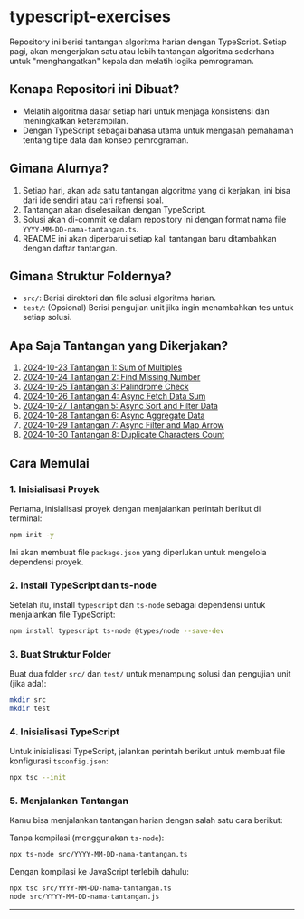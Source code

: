 # typescript-exercises

Repository ini berisi tantangan algoritma harian dengan TypeScript. Setiap pagi, akan mengerjakan satu atau lebih tantangan algoritma sederhana untuk "menghangatkan" kepala dan melatih logika pemrograman.

## Kenapa Repositori ini Dibuat?
- Melatih algoritma dasar setiap hari untuk menjaga konsistensi dan meningkatkan keterampilan.
- Dengan TypeScript sebagai bahasa utama untuk mengasah pemahaman tentang tipe data dan konsep pemrograman.

## Gimana Alurnya?
1. Setiap hari, akan ada satu tantangan algoritma yang di kerjakan, ini bisa dari ide sendiri atau cari refrensi soal.
2. Tantangan akan diselesaikan dengan TypeScript.
3. Solusi akan di-commit ke dalam repository ini dengan format nama file `YYYY-MM-DD-nama-tantangan.ts`.
4. README ini akan diperbarui setiap kali tantangan baru ditambahkan dengan daftar tantangan.

## Gimana Struktur Foldernya?
- `src/`: Berisi direktori dan file solusi algoritma harian.
- `test/`: (Opsional) Berisi pengujian unit jika ingin menambahkan tes untuk setiap solusi.

## Apa Saja Tantangan yang Dikerjakan?
1. [2024-10-23 Tantangan 1: Sum of Multiples](src/20241023-sum-of-multiples.ts)
2. [2024-10-24 Tantangan 2: Find Missing Number](src/20241024-find-missing-number.ts)
3. [2024-10-25 Tantangan 3: Palindrome Check](src/20241025-palindrome-check.ts)
4. [2024-10-26 Tantangan 4: Async Fetch Data Sum](src/20241026-async-fetch-data-sum.ts)
5. [2024-10-27 Tantangan 5: Async Sort and Filter Data](src/20241027-async-sort-and-filter-data.ts)
6. [2024-10-28 Tantangan 6: Async Aggregate Data](src/20241028-async-aggregate-data.ts)
7. [2024-10-29 Tantangan 7: Async Filter and Map Arrow](src/20241029-async-filter-and-map-arrow.ts)
8. [2024-10-30 Tantangan 8: Duplicate Characters Count](src/20241030-duplicate-characters-count.ts)




## Cara Memulai

### 1. Inisialisasi Proyek

Pertama, inisialisasi proyek dengan menjalankan perintah berikut di terminal:

```bash
npm init -y
```

Ini akan membuat file `package.json` yang diperlukan untuk mengelola dependensi proyek.

### 2. Install TypeScript dan ts-node

Setelah itu, install `typescript` dan `ts-node` sebagai dependensi untuk menjalankan file TypeScript:

```bash
npm install typescript ts-node @types/node --save-dev
```

### 3. Buat Struktur Folder

Buat dua folder `src/` dan `test/` untuk menampung solusi dan pengujian unit (jika ada):

```bash
mkdir src
mkdir test
```

### 4. Inisialisasi TypeScript

Untuk inisialisasi TypeScript, jalankan perintah berikut untuk membuat file konfigurasi `tsconfig.json`:

```bash
npx tsc --init
```

### 5. Menjalankan Tantangan

Kamu bisa menjalankan tantangan harian dengan salah satu cara berikut:

Tanpa kompilasi (menggunakan `ts-node`):

```bash
npx ts-node src/YYYY-MM-DD-nama-tantangan.ts
```

Dengan kompilasi ke JavaScript terlebih dahulu:

```bash
npx tsc src/YYYY-MM-DD-nama-tantangan.ts
node src/YYYY-MM-DD-nama-tantangan.js
```

---
